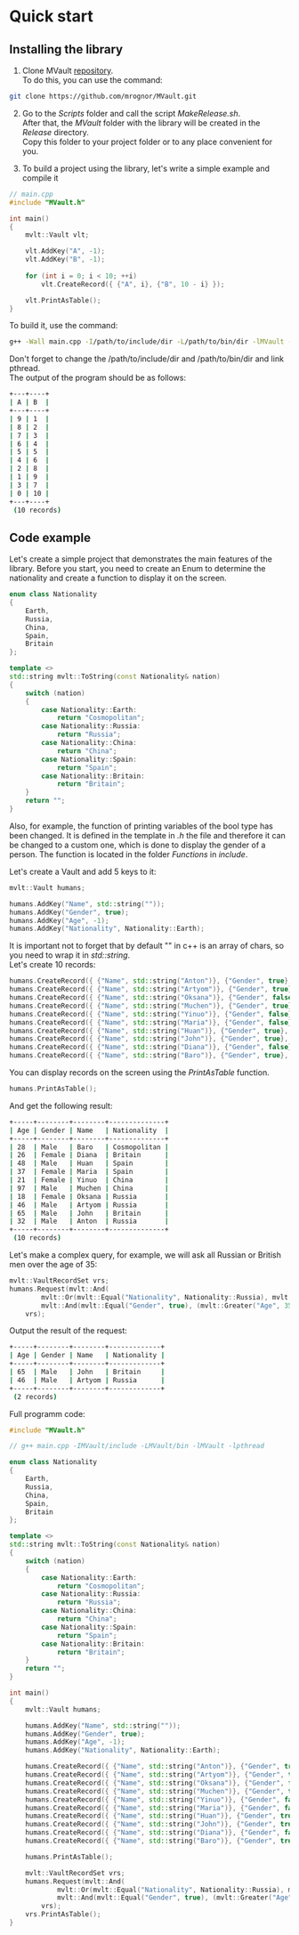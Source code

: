 # Quick start
## Installing the library
1. Clone MVault [repository](https://github.com/mrognor/MVault).  
To do this, you can use the command:
```bash
git clone https://github.com/mrognor/MVault.git
```

2. Go to the *Scripts* folder and call the script *MakeRelease.sh*.  
After that, the *MVault* folder with the library will be created in the *Release* directory.  
Copy this folder to your project folder or to any place convenient for you.

3. To build a project using the library, let's write a simple example and compile it
```cpp
// main.cpp
#include "MVault.h"

int main()
{
    mvlt::Vault vlt;

    vlt.AddKey("A", -1);
    vlt.AddKey("B", -1);
    
    for (int i = 0; i < 10; ++i)
        vlt.CreateRecord({ {"A", i}, {"B", 10 - i} });

    vlt.PrintAsTable();
}
```
To build it, use the command:
```bash
g++ -Wall main.cpp -I/path/to/include/dir -L/path/to/bin/dir -lMVault -lpthread
```
Don't forget to change the /path/to/include/dir and /path/to/bin/dir and link pthread.  
The output of the program should be as follows:
```bash
+---+----+
| A | B  |
+---+----+
| 9 | 1  |
| 8 | 2  |
| 7 | 3  |
| 6 | 4  |
| 5 | 5  |
| 4 | 6  |
| 2 | 8  |
| 1 | 9  |
| 3 | 7  |
| 0 | 10 |
+---+----+
 (10 records)
```

## Code example
Let's create a simple project that demonstrates the main features of the library.
Before you start, you need to create an Enum to determine the nationality and create a function to display it on the screen.  
```cpp
enum class Nationality
{
    Earth,
    Russia,
    China,
    Spain,
    Britain
};

template <>
std::string mvlt::ToString(const Nationality& nation) 
{
    switch (nation) 
    {
        case Nationality::Earth:
            return "Cosmopolitan";
        case Nationality::Russia:
            return "Russia";
        case Nationality::China:
            return "China";
        case Nationality::Spain:
            return "Spain";
        case Nationality::Britain:
            return "Britain";
    }
    return "";
}
```

Also, for example, the function of printing variables of the bool type has been changed. 
It is defined in the template in <em> .h </em> the file and therefore it can be changed to a custom one, 
which is done to display the gender of a person. The function is located in the folder *Functions* in *include*.

Let's create a Vault and add 5 keys to it:
```cpp
mvlt::Vault humans;

humans.AddKey("Name", std::string(""));
humans.AddKey("Gender", true);
humans.AddKey("Age", -1);
humans.AddKey("Nationality", Nationality::Earth); 
```

It is important not to forget that by default "" in c++ is an array of chars, so you need to wrap it in *std::string*.  
Let's create 10 records:  

```cpp
humans.CreateRecord({ {"Name", std::string("Anton")}, {"Gender", true}, {"Age", 32}, {"Nationality", Nationality::Russia} });
humans.CreateRecord({ {"Name", std::string("Artyom")}, {"Gender", true}, {"Age", 46}, {"Nationality", Nationality::Russia} });
humans.CreateRecord({ {"Name", std::string("Oksana")}, {"Gender", false}, {"Age", 18}, {"Nationality", Nationality::Russia} });
humans.CreateRecord({ {"Name", std::string("Muchen")}, {"Gender", true}, {"Age", 97}, {"Nationality", Nationality::China} });
humans.CreateRecord({ {"Name", std::string("Yinuo")}, {"Gender", false}, {"Age", 21}, {"Nationality", Nationality::China} });
humans.CreateRecord({ {"Name", std::string("Maria")}, {"Gender", false}, {"Age", 37}, {"Nationality", Nationality::Spain} });
humans.CreateRecord({ {"Name", std::string("Huan")}, {"Gender", true}, {"Age", 48}, {"Nationality", Nationality::Spain} });
humans.CreateRecord({ {"Name", std::string("John")}, {"Gender", true}, {"Age", 65}, {"Nationality", Nationality::Britain} });
humans.CreateRecord({ {"Name", std::string("Diana")}, {"Gender", false}, {"Age", 26}, {"Nationality", Nationality::Britain} });
humans.CreateRecord({ {"Name", std::string("Baro")}, {"Gender", true}, {"Age", 28}, {"Nationality", Nationality::Earth} });
```

You can display records on the screen using the *PrintAsTable* function.

```cpp
humans.PrintAsTable();
```

And get the following result:
```bash
+-----+--------+--------+--------------+
| Age | Gender | Name   | Nationality  |
+-----+--------+--------+--------------+
| 28  | Male   | Baro   | Cosmopolitan |
| 26  | Female | Diana  | Britain      |
| 48  | Male   | Huan   | Spain        |
| 37  | Female | Maria  | Spain        |
| 21  | Female | Yinuo  | China        |
| 97  | Male   | Muchen | China        |
| 18  | Female | Oksana | Russia       |
| 46  | Male   | Artyom | Russia       |
| 65  | Male   | John   | Britain      |
| 32  | Male   | Anton  | Russia       |
+-----+--------+--------+--------------+
 (10 records)
```

Let's make a complex query, for example, we will ask all Russian or British men over the age of 35:

```cpp
mvlt::VaultRecordSet vrs;
humans.Request(mvlt::And(
        mvlt::Or(mvlt::Equal("Nationality", Nationality::Russia), mvlt::Equal("Nationality", Nationality::Britain)),
        mvlt::And(mvlt::Equal("Gender", true), (mvlt::Greater("Age", 35)))), 
    vrs);
```

Output the result of the request:

``` bash
+-----+--------+--------+-------------+
| Age | Gender | Name   | Nationality |
+-----+--------+--------+-------------+
| 65  | Male   | John   | Britain     |
| 46  | Male   | Artyom | Russia      |
+-----+--------+--------+-------------+
 (2 records)
```

Full programm code:
```cpp
#include "MVault.h"

// g++ main.cpp -IMVault/include -LMVault/bin -lMVault -lpthread

enum class Nationality
{
    Earth,
    Russia,
    China,
    Spain,
    Britain
};

template <>
std::string mvlt::ToString(const Nationality& nation) 
{
    switch (nation) 
    {
        case Nationality::Earth:
            return "Cosmopolitan";
        case Nationality::Russia:
            return "Russia";
        case Nationality::China:
            return "China";
        case Nationality::Spain:
            return "Spain";
        case Nationality::Britain:
            return "Britain";
    }
    return "";
}

int main()
{
    mvlt::Vault humans;

    humans.AddKey("Name", std::string(""));
    humans.AddKey("Gender", true);
    humans.AddKey("Age", -1);
    humans.AddKey("Nationality", Nationality::Earth);    

    humans.CreateRecord({ {"Name", std::string("Anton")}, {"Gender", true}, {"Age", 32}, {"Nationality", Nationality::Russia} });
    humans.CreateRecord({ {"Name", std::string("Artyom")}, {"Gender", true}, {"Age", 46}, {"Nationality", Nationality::Russia} });
    humans.CreateRecord({ {"Name", std::string("Oksana")}, {"Gender", false}, {"Age", 18}, {"Nationality", Nationality::Russia} });
    humans.CreateRecord({ {"Name", std::string("Muchen")}, {"Gender", true}, {"Age", 97}, {"Nationality", Nationality::China} });
    humans.CreateRecord({ {"Name", std::string("Yinuo")}, {"Gender", false}, {"Age", 21}, {"Nationality", Nationality::China} });
    humans.CreateRecord({ {"Name", std::string("Maria")}, {"Gender", false}, {"Age", 37}, {"Nationality", Nationality::Spain} });
    humans.CreateRecord({ {"Name", std::string("Huan")}, {"Gender", true}, {"Age", 48}, {"Nationality", Nationality::Spain} });
    humans.CreateRecord({ {"Name", std::string("John")}, {"Gender", true}, {"Age", 65}, {"Nationality", Nationality::Britain} });
    humans.CreateRecord({ {"Name", std::string("Diana")}, {"Gender", false}, {"Age", 26}, {"Nationality", Nationality::Britain} });
    humans.CreateRecord({ {"Name", std::string("Baro")}, {"Gender", true}, {"Age", 28}, {"Nationality", Nationality::Earth} });

    humans.PrintAsTable();

    mvlt::VaultRecordSet vrs;
    humans.Request(mvlt::And(
            mvlt::Or(mvlt::Equal("Nationality", Nationality::Russia), mvlt::Equal("Nationality", Nationality::Britain)),
            mvlt::And(mvlt::Equal("Gender", true), (mvlt::Greater("Age", 35)))), 
        vrs);
    vrs.PrintAsTable();
}
```